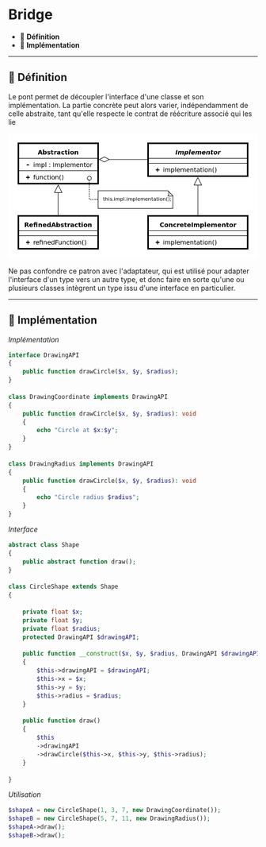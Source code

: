 # Bridge

*  🔖 **Définition**
*  🔖 **Implémentation**

___

## 📑 Définition

Le pont permet de découpler l'interface d'une classe et son implémentation.
La partie concrète peut alors varier, indépendamment de celle abstraite, tant qu'elle respecte le contrat de réécriture associé qui les lie 

![image](./resources/Bridge.png)

Ne pas confondre ce patron avec l'adaptateur, qui est utilisé pour adapter l'interface d'un type vers un autre type, et donc faire en sorte qu'une ou plusieurs classes intègrent un type issu d'une interface en particulier.

___

## 📑 Implémentation

*Implémentation*

```php
interface DrawingAPI
{
    public function drawCircle($x, $y, $radius);
}

class DrawingCoordinate implements DrawingAPI
{
    public function drawCircle($x, $y, $radius): void
    {
        echo "Circle at $x:$y";
    }
}

class DrawingRadius implements DrawingAPI
{
    public function drawCircle($x, $y, $radius): void
    {
        echo "Circle radius $radius";
    }
}
```

*Interface*

```php
abstract class Shape
{
    public abstract function draw();
}

class CircleShape extends Shape
{

    private float $x;
    private float $y;
    private float $radius;
    protected DrawingAPI $drawingAPI;

    public function __construct($x, $y, $radius, DrawingAPI $drawingAPI)
    {
        $this->drawingAPI = $drawingAPI;
        $this->x = $x;
        $this->y = $y;
        $this->radius = $radius;
    }

    public function draw()
    {
        $this
        ->drawingAPI
        ->drawCircle($this->x, $this->y, $this->radius);
    }

}
```

*Utilisation*

```php
$shapeA = new CircleShape(1, 3, 7, new DrawingCoordinate());
$shapeB = new CircleShape(5, 7, 11, new DrawingRadius());
$shapeA->draw();
$shapeB->draw();
```